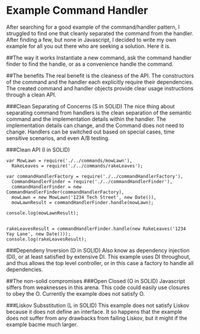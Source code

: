 Example Command Handler
=======================

After searching for a good example of the command/handler pattern, I struggled to find one that cleanly separated the command from the handler. After finding a few, but none in Javascript, I decided to write my own example for all you out there who are seeking a solution. Here it is.


##The way it works
Instantiate a new command, ask the command handler finder to find the handle, or as a convenience handle the command.

##The benefits
The real benefit is the cleaness of the API. The constructors of the command and the handler each explicitly require their dependencies. The created command and handler objects provide clear usage instructions through a clean API.

###Clean Separating of Concerns (S in SOLID)
The nice thing about separating command from handlers is the clean separation of the semantic command and the implementation details within the handler. The implementation details can change, and the Command does not need to change. Handlers can be switched out based on special cases, time sensitive scenarios, and even A/B testing.

###Clean API (I in SOLID)
```
var MowLawn = require('./../commands/mowLawn'),
  RakeLeaves = require('./../commands/rakeLeaves');

var commandHandlerFactory = require('./../commandHandlerFactory'),
  CommandHandlerFinder = require('./../commandHandlerFinder'),
  commandHandlerFinder = new CommandHandlerFinder(commandHandlerFactory),
  mowLawn = new MowLawn('1234 Tech Street', new Date()),
  mowLawnResult = commandHandlerFinder.handle(mowLawn);

console.log(mowLawnResult);


rakeLeavesResult = commandHandlerFinder.handle(new RakeLeaves('1234 Yay Lane', new Date()));
console.log(rakeLeavesResult);

```

###Dependeny Inversion (D in SOLID)
Also know as dependency injection (DI), or at least satisfied by extensive DI. This example uses DI throughout, and thus allows the top level controller, or in this case a factory to handle all dependencies.

##The non-solid compromises
###Open Closed (O in SOLID)
Javascript siffers from weaknesses in this arena. This code could easily use closures to obey the O. Currently the 
example does not satisfy O.

###Liskov Subsstitution (L in SOLID)
This example does not satisfy Liskov because it does not define an interface. It so happens that the example does not
suffer from any drawbacks from failing Liskov, but it might if the example bacme much larger.





